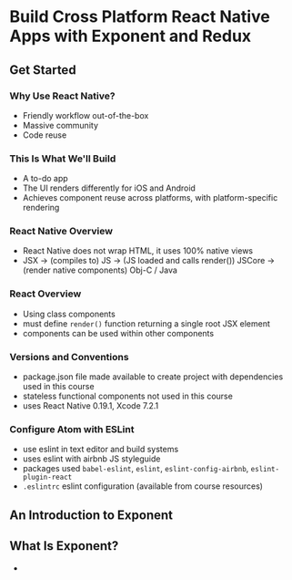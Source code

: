 # Build Cross Platform React Native Apps with Exponent and Redux

## Get Started
### Why Use React Native?
- Friendly workflow out-of-the-box
- Massive community
- Code reuse

### This Is What We'll Build
- A to-do app
- The UI renders differently for iOS and Android
- Achieves component reuse across platforms, with platform-specific rendering

### React Native Overview
- React Native does not wrap HTML, it uses 100% native views
- JSX -> (compiles to) JS -> (JS loaded and calls render()) JSCore -> (render native components) Obj-C / Java

### React Overview
- Using class components
- must define `render()` function returning a single root JSX element
- components can be used within other components

### Versions and Conventions
- package.json file made available to create project with dependencies used in this course
- stateless functional components not used in this course
- uses React Native 0.19.1, Xcode 7.2.1

### Configure Atom with ESLint
- use eslint in text editor and build systems
- uses eslint with airbnb JS styleguide
- packages used `babel-eslint`, `eslint`, `eslint-config-airbnb`, `eslint-plugin-react`
- `.eslintrc` eslint configuration (available from course resources)  

## An Introduction to Exponent
## What Is Exponent?
- 




